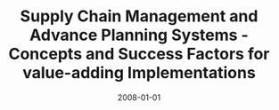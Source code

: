 ---
abstract: ''
authors:
- Martin Traxl
date: '2008-01-01'
featured: false
links:
- name: Publik
  url: https://publik.tuwien.ac.at/showentry.php?ID=172123&lang=1
publication_types:
- '7'
publishDate: '2008-01-01'
title: Supply Chain Management and Advance Planning Systems - Concepts and Success
  Factors for value-adding Implementations
url_pdf: ''
---